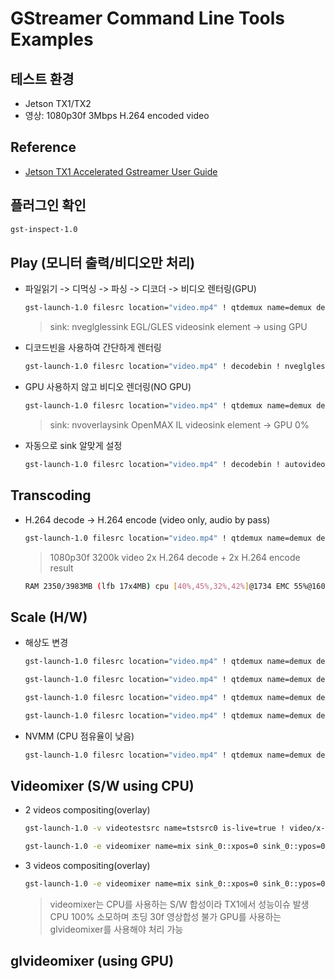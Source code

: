 # GStreamer Command Line Tools Examples
## 테스트 환경
- Jetson TX1/TX2
- 영상: 1080p30f 3Mbps H.264 encoded video
## Reference
- [Jetson TX1 Accelerated Gstreamer User Guide](http://developer2.download.nvidia.com/embedded/L4T/r28_Release_v1.0/Docs/Jetson_TX1_Accelerated_GStreamer_User_Guide.pdf)

## 플러그인 확인
```sh
gst-inspect-1.0
```
## Play (모니터 출력/비디오만 처리)
- 파일읽기 -> 디먹싱 -> 파싱 -> 디코더 -> 비디오 렌터링(GPU)
    ```sh
    gst-launch-1.0 filesrc location="video.mp4" ! qtdemux name=demux demux.video_0 ! queue ! h264parse ! omxh264dec ! nveglglessink -e
    ```
    > sink: nveglglessink EGL/GLES videosink element -> using GPU

- 디코드빈을 사용하여 간단하게 렌터링
    ```sh
    gst-launch-1.0 filesrc location="video.mp4" ! decodebin ! nveglglessink -e
    ```
- GPU 사용하지 않고 비디오 렌더링(NO GPU)
    ```sh
    gst-launch-1.0 filesrc location="video.mp4" ! qtdemux name=demux demux.video_0 ! queue ! h264parse ! omxh264dec ! nvoverlaysink -e
    ```
    > sink: nvoverlaysink OpenMAX IL videosink element -> GPU 0%
- 자동으로 sink 알맞게 설정
    ```sh
    gst-launch-1.0 filesrc location="video.mp4" ! decodebin ! autovideosink -e
    ```
## Transcoding
- H.264 decode -> H.264 encode (video only, audio by pass)
    ```sh
    gst-launch-1.0 filesrc location="video.mp4" ! qtdemux name=demux demux.video_0 ! queue ! h264parse ! omxh264dec ! nvvidconv ! 'video/x-raw(memory:NVMM), format=(string)I420' ! omxh264enc ! qtmux name=mux ! filesink location="video_out.mp4" demux.audio_0 ! queue ! aacparse ! mux.audio_0 -e
    ```
    > 1080p30f 3200k video 2x H.264 decode + 2x H.264 encode result
    ```sh
    RAM 2350/3983MB (lfb 17x4MB) cpu [40%,45%,32%,42%]@1734 EMC 55%@1600 APE 25 NVDEC 716 MSENC 716 GR3D 0%@76
    ```
## Scale (H/W)
- 해상도 변경
    ```sh
    gst-launch-1.0 filesrc location="video.mp4" ! qtdemux name=demux demux.video_0 ! queue ! h264parse ! omxh264dec ! nvvidconv ! 'video/x-raw, width=1280, height=720' ! nveglglessink -e
    ```
    ```sh
    gst-launch-1.0 filesrc location="video.mp4" ! qtdemux name=demux demux.video_0 ! queue ! h264parse ! omxh264dec ! nvvidconv ! 'video/x-raw, width=1280, height=720, format=(string)NV12' ! nveglglessink -e
    ```
    ```sh
    gst-launch-1.0 filesrc location="video.mp4" ! qtdemux name=demux demux.video_0 ! queue ! h264parse ! omxh264dec ! nvvidconv ! 'video/x-raw, width=1280, height=720, format=(string)I420' ! nveglglessink -e
    ```
    ```sh
    gst-launch-1.0 filesrc location="video.mp4" ! qtdemux name=demux demux.video_0 ! queue ! h264parse ! omxh264dec ! nvvidconv ! 'video/x-raw, width=1280, height=720, format=(string)RGBA' ! nveglglessink -e
    ```
- NVMM (CPU 점유율이 낮음)
    ```sh
    gst-launch-1.0 filesrc location="video.mp4" ! qtdemux name=demux demux.video_0 ! queue ! h264parse ! omxh264dec ! nvvidconv ! 'video/x-raw(memory:NVMM), width=1280, height=720' ! nveglglessink -e
    ```
## Videomixer (S/W using CPU)
- 2 videos compositing(overlay)
    ```sh
    gst-launch-1.0 -v videotestsrc name=tstsrc0 is-live=true ! video/x-raw,width=1280,height=720,framerate=30/1 ! videomixer name=mix ! videoconvert ! nveglglessink sync=false videotestsrc name=tstsrc1 pattern=ball background-color=0 ! mix.
    ```
    ```sh
    gst-launch-1.0 -e videomixer name=mix sink_0::xpos=0 sink_0::ypos=0 sink_0::alpha=0 sink_1::xpos=100 sink_1::ypos=50 ! nveglglessink videotestsrc ! video/x-raw,width=600,height=200 ! mix.sink_0 videotestsrc pattern=0 ! video/x-raw,width=100,height=100 ! mix.sink_1
    ```
- 3 videos compositing(overlay)
    ```sh
    gst-launch-1.0 -e videomixer name=mix sink_0::xpos=0 sink_0::ypos=0 sink_1::xpos=50 sink_1::ypos=50 sink_2::xpos=200 sink_2::ypos=50 ! nveglglessink videotestsrc ! video/x-raw,width=1280,height=720 ! mix.sink_0 videotestsrc ! video/x-raw,width=100,height=100 ! mix.sink_1 videotestsrc ! video/x-raw,width=100,height=100 ! mix.sink_2
    ```
    > videomixer는 CPU를 사용하는 S/W 합성이라 TX1에서 성능이슈 발생
    > CPU 100% 소모하며 초딩 30f 영상합성 불가
    > GPU를 사용하는 glvideomixer를 사용해야 처리 가능

## glvideomixer (using GPU)
